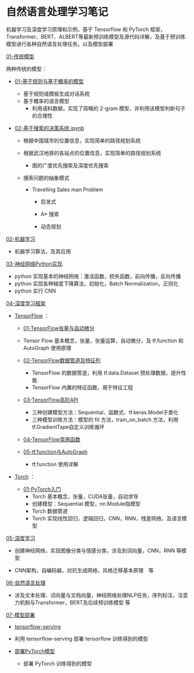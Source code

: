# 自然语言处理学习笔记

机器学习及深度学习原理和示例，基于 Tensorflow 和 PyTorch 框架，Transformer、BERT、ALBERT等最新预训练模型及源代码详解，及基于预训练模型进行各种自然语言处理任务。以及模型部署



[01-传统模型](./01-传统模型) 

两种传统的模型：

- [01-基于规则与基于概率的模型](./01-传统模型/01-基于规则与基于概率的模型.ipynb)
  - 基于规则或模板生成对话系统
  - 基于概率的语言模型
      - 利用语料数据，实现了简略的 2-gram  模型，并利用该模型判断句子的合理性

- [02-基于搜索的决策系统.ipynb](./01-传统模型/02-基于搜索的决策系统.ipynb )
  - 根据中国城市的位置信息，实现简单的路径规划系统
  - 根据武汉地铁的各站点的位置信息，实现简单的路径规划系统

      - 图的广度优先搜索及深度优先搜索
  - 搜索问题的抽象模式
      - Travelling Sales man Problem
          - 启发式    
          
          - A* 搜索
          
          - 动态规划
          

[02-机器学习](./02-机器学习)

- 机器学习算法，及其应用

  

[03-神经网络Python实现](./03-神经网络Python实现)

- python 实现基本的神经网络：激活函数，损失函数，前向传播，反向传播
- python 实现各种梯度下降算法，初始化，Batch Normalization，正则化
- python 实行 CNN 



[04-深度学习框架](./04-深度学习框架)

- [TensorFlow](./04-深度学习框架/TensorFlow) ：           

  -  [01-TensorFlow张量与自动微分](./04-深度学习框架/TensorFlow/01-TensorFlow张量与自动微分.ipynb)
    - Tensor Flow 基本概念，张量，张量运算，自动微分，及 tf.function 和 AutoGraph 使用原理

  - [02-TensorFlow数据管道及特征列](./04-深度学习框架/TensorFlow/02-TensorFlow数据管道及特征列.ipynb)
    - TensorFlow 的数据管道，利用 tf.data.Dataset 预处理数据，提升性能
    - TensorFlow 内置的特征函数，用于特征工程

  - [03-TensorFlow高阶API](./04-深度学习框架/TensorFlow/03-TensorFlow高阶API.ipynb)
    - 三种创建模型方法：Sequential、函数式、tf.keras.Model子类化
    - 三种模型训练方法：模型的 fit 方法，train_on_batch 方法，利用 tf.GradientTape自定义训练循环

  - [04-TensorFlow常用函数](./04-深度学习框架/TensorFlow/04-TensorFlow常用函数.ipynb)

  - [05-tf.function与AutoGraph](./04-深度学习框架/TensorFlow/05-tf.function与AutoGraph.ipynb)
    - tf.function 使用详解

- [Torch](./04-深度学习框架/Torch) ：

  - [01-PyTorch入门](./04-深度学习框架/Torch/01-PyTorch入门.ipynb)
    - Torch 基本概念，张量，CUDA张量，自动求导
    - 创建模型：Sequential 模型，nn.Module指模型
    - Torch 数据管道
    - Torch 实现线性回归，逻辑回归，CNN，RNN，残差网络，及语言模型

[05-深度学习](./05-深度学习)

- 创建神经网络，实现图像分类与情感分类，涉及到词向量，CNN，RNN 等模型

- CNN架构，自编码器，对抗生成网络，风格迁移基本原理　等

  

[06-自然语言处理](./06-自然语言处理)

- 涉及文本处理、词向量与文档向量，神经网络处理NLP任务，序列标注，注意力机制与Transformer，BERT及后续预训练模型 等

  

[07-模型部署](./07-模型部署)  

- [tensorflow-serving](./07-模型部署/tensorflow-serving.ipynb)
  
- 利用 tensorflow-serving 部署 tensorflow 训练得到的模型
  
- [部署PyTorch模型](./07-模型部署/部署PyTorch模型.ipynb)

  - 部署 PyTorch 训练得到的模型

  




